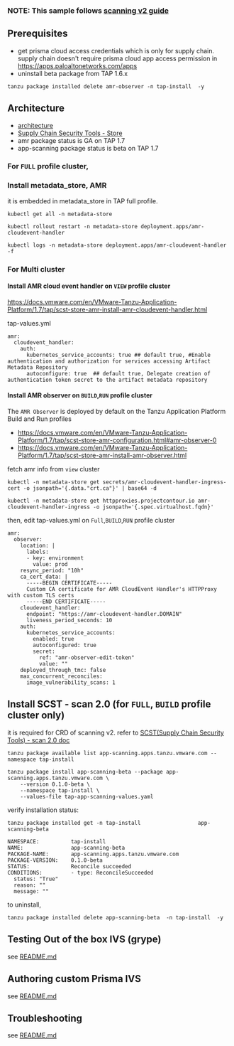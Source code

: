 ### NOTE: This sample follows [scanning v2 guide](https://docs.vmware.com/en/VMware-Tanzu-Application-Platform/1.7/tap/scst-store-amr-install-amr-observer.html)

## Prerequisites
- get prisma cloud access credentials which is only for supply chain. supply chain doesn't require prisma cloud app access permission in https://apps.paloaltonetworks.com/apps
- uninstall beta package from TAP 1.6.x
```
tanzu package installed delete amr-observer -n tap-install  -y
```
## Architecture
- [architecture](https://docs.vmware.com/en/VMware-Tanzu-Application-Platform/1.7/tap/scst-store-amr-architecture.html)
- [Supply Chain Security Tools - Store](https://docs.vmware.com/en/VMware-Tanzu-Application-Platform/1.7/tap/scst-store-deployment-details.html)
-  amr package status is GA on TAP 1.7
-  app-scanning package status is beta on TAP 1.7

### For `FULL` profile cluster, 
### Install metadata_store, AMR

it is embedded in metadata_store in TAP full profile.
```
kubectl get all -n metadata-store

kubectl rollout restart -n metadata-store deployment.apps/amr-cloudevent-handler 

kubectl logs -n metadata-store deployment.apps/amr-cloudevent-handler -f
```

### For Multi cluster
####  Install AMR cloud event handler on `VIEW` profile cluster
https://docs.vmware.com/en/VMware-Tanzu-Application-Platform/1.7/tap/scst-store-amr-install-amr-cloudevent-handler.html

tap-values.yml
```
amr:
  cloudevent_handler:
    auth:
      kubernetes_service_accounts: true ## default true, #Enable authentication and authorization for services accessing Artifact Metadata Repository
      autoconfigure: true  ## default true, Delegate creation of authentication token secret to the artifact metadata repository
```

####  Install AMR observer on `BUILD`,`RUN` profile cluster
The `AMR Observer` is deployed by default on the Tanzu Application Platform Build and Run profiles
- https://docs.vmware.com/en/VMware-Tanzu-Application-Platform/1.7/tap/scst-store-amr-configuration.html#amr-observer-0
- https://docs.vmware.com/en/VMware-Tanzu-Application-Platform/1.7/tap/scst-store-amr-install-amr-observer.html

fetch amr info from `view` cluster
```
kubectl -n metadata-store get secrets/amr-cloudevent-handler-ingress-cert -o jsonpath='{.data."crt.ca"}' | base64 -d

kubectl -n metadata-store get httpproxies.projectcontour.io amr-cloudevent-handler-ingress -o jsonpath='{.spec.virtualhost.fqdn}'
```

then, edit tap-values.yml on `Full`,`BUILD`,`RUN` profile cluster
```
amr:
  observer:
    location: |
      labels:
      - key: environment
        value: prod
    resync_period: "10h"
    ca_cert_data: |
      -----BEGIN CERTIFICATE-----
      Custom CA certificate for AMR CloudEvent Handler's HTTPProxy with custom TLS certs
      -----END CERTIFICATE-----
    cloudevent_handler:
      endpoint: "https://amr-cloudevent-handler.DOMAIN" 
      liveness_period_seconds: 10
    auth:
      kubernetes_service_accounts:
        enabled: true
        autoconfigured: true
        secret:
          ref: "amr-observer-edit-token"
          value: ""
    deployed_through_tmc: false
    max_concurrent_reconciles:
      image_vulnerability_scans: 1
```

##  Install SCST - scan 2.0 (for `FULL`, `BUILD` profile cluster only)
it is required for CRD of scanning v2. refer to [SCST(Supply Chain Security Tools) - scan 2.0 doc ](https://docs.vmware.com/en/VMware-Tanzu-Application-Platform/1.7/tap/scst-scan-install-app-scanning.html)

```
tanzu package available list app-scanning.apps.tanzu.vmware.com --namespace tap-install

tanzu package install app-scanning-beta --package app-scanning.apps.tanzu.vmware.com \
    --version 0.1.0-beta \
    --namespace tap-install \
    --values-file tap-app-scanning-values.yaml
```
verify installation status:
```
tanzu package installed get -n tap-install                  app-scanning-beta 

NAMESPACE:          tap-install
NAME:               app-scanning-beta
PACKAGE-NAME:       app-scanning.apps.tanzu.vmware.com
PACKAGE-VERSION:    0.1.0-beta
STATUS:             Reconcile succeeded
CONDITIONS:         - type: ReconcileSucceeded
  status: "True"
  reason: ""
  message: ""
```

to uninstall,
```
tanzu package installed delete app-scanning-beta  -n tap-install  -y
```


## Testing Out of the box IVS (grype)
see [README.md](README.md)

## Authoring custom Prisma IVS
see [README.md](README.md)

## Troubleshooting
see [README.md](README.md)
